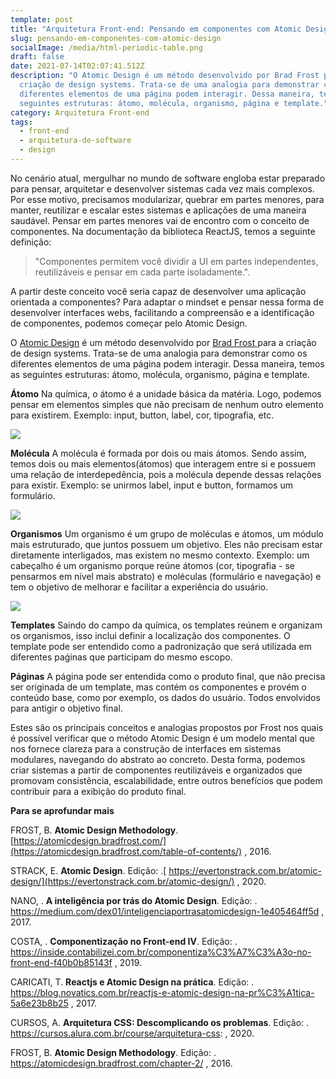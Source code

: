```yaml
---
template: post
title: "Arquitetura Front-end: Pensando em componentes com Atomic Design"
slug: pensando-em-componentes-com-atomic-design
socialImage: /media/html-periodic-table.png
draft: false
date: 2021-07-14T02:07:41.512Z
description: "O Atomic Design é um método desenvolvido por Brad Frost para a
  criação de design systems. Trata-se de uma analogia para demonstrar como os
  diferentes elementos de uma página podem interagir. Dessa maneira, temos as
  seguintes estruturas: átomo, molécula, organismo, página e template."
category: Arquitetura Front-end
tags:
  - front-end
  - arquitetura-de-software
  - design
---
```

No cenário atual, mergulhar no mundo de software engloba estar preparado para pensar, arquitetar e desenvolver sistemas cada vez mais complexos. Por esse motivo, precisamos modularizar, quebrar em partes menores, para manter, reutilizar e escalar estes sistemas e aplicações de uma maneira saudável. Pensar em partes menores vai de encontro com o conceito de componentes. Na documentação da biblioteca ReactJS, temos a seguinte definição: 

> "Componentes permitem você dividir a UI em partes independentes, reutilizáveis e pensar em cada parte isoladamente.". 

A partir deste conceito você seria capaz de desenvolver uma aplicação orientada a componentes? Para adaptar o mindset e pensar nessa forma de desenvolver interfaces webs, facilitando a compreensão e a identificação de componentes, podemos começar pelo Atomic Design.

O [Atomic Design](https://atomicdesign.bradfrost.com/chapter-2/) é um método desenvolvido por [Brad Frost ](https://bradfrost.com/)para a criação de design systems. Trata-se de uma analogia para demonstrar como os diferentes elementos de uma página podem interagir. Dessa maneira, temos as seguintes estruturas: átomo, molécula, organismo, página e template.

**Átomo**
Na química, o átomo é a unidade básica da matéria. Logo, podemos pensar em elementos simples que não precisam de nenhum outro elemento para existirem. Exemplo: input, button, label, cor, tipografia, etc.

![](/media/3.png)

**Molécula**
A molécula é formada por dois ou mais átomos. Sendo assim, temos dois ou mais elementos(átomos) que interagem entre si e possuem uma relação de interdepedência, pois a molécula depende dessas relações para existir. Exemplo: se unirmos label, input e button, formamos um formulário. 

![](/media/2.png)

**Organismos**
Um organismo é um grupo de moléculas e átomos, um módulo mais estruturado, que juntos possuem um objetivo. Eles não precisam estar diretamente interligados, mas existem no mesmo contexto. Exemplo: um cabeçalho é um organismo porque reúne átomos (cor, tipografia - se pensarmos em nível mais abstrato) e moléculas (formulário e navegação) e tem o objetivo de melhorar e facilitar a experiência do usuário.

![](/media/1.png)

**Templates**
Saindo do campo da química, os templates reúnem e organizam os organismos, isso inclui definir a localização dos componentes. O template pode ser entendido como a padronização que será utilizada em diferentes paǵinas que participam do mesmo escopo.

**Páginas**
A página pode ser entendida como o produto final, que não precisa ser originada de um template, mas contém os componentes e provém o conteúdo base, como por exemplo, os dados do usuário. Todos envolvidos para antigir o objetivo final.

Estes são os principais conceitos e analogias propostos por Frost nos quais é possível verificar que o método Atomic Design é um modelo mental que nos fornece clareza para a construção de interfaces em sistemas modulares, navegando do abstrato ao concreto. Desta forma, podemos criar sistemas a partir de componentes reutilizáveis e organizados que promovam consistência, escalabilidade, entre outros benefícios que podem contribuir para a exibição do produto final.

**Para se aprofundar mais**

FROST, B. **Atomic Design Methodology**. [https://atomicdesign.bradfrost.com/](https://atomicdesign.bradfrost.com/table-of-contents/) , 2016.

STRACK, E. **Atomic Design**. Edição: .[ https://evertonstrack.com.br/atomic-design/](https://evertonstrack.com.br/atomic-design/) , 2020.

NANO, . **A inteligência por trás do Atomic Design**. Edição: . <https://medium.com/dex01/inteligenciaportrasatomicdesign-1e405464ff5d> , 2017.

COSTA, . **Componentização no Front-end IV**. Edição: . <https://inside.contabilizei.com.br/componentiza%C3%A7%C3%A3o-no-front-end-f40b0b85143f> , 2019.

CARICATI, T. **Reactjs e Atomic Design na prática**. Edição: . <https://blog.novatics.com.br/reactjs-e-atomic-design-na-pr%C3%A1tica-5a6e23b8b25> , 2017.

CURSOS, A. **Arquitetura CSS: Descomplicando os problemas**. Edição: . <https://cursos.alura.com.br/course/arquitetura-css>: , 2020.

FROST, B. **Atomic Design Methodology**. Edição: . https://atomicdesign.bradfrost.com/chapter-2/ , 2016.